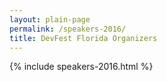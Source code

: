 ```yaml
---
layout: plain-page
permalink: /speakers-2016/
title: DevFest Florida Organizers
---
```


{% include speakers-2016.html %}
